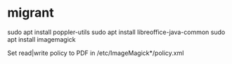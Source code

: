 # migrant

sudo apt install poppler-utils
sudo apt install libreoffice-java-common
sudo apt install imagemagick

Set read|write policy to PDF in /etc/ImageMagick*/policy.xml

